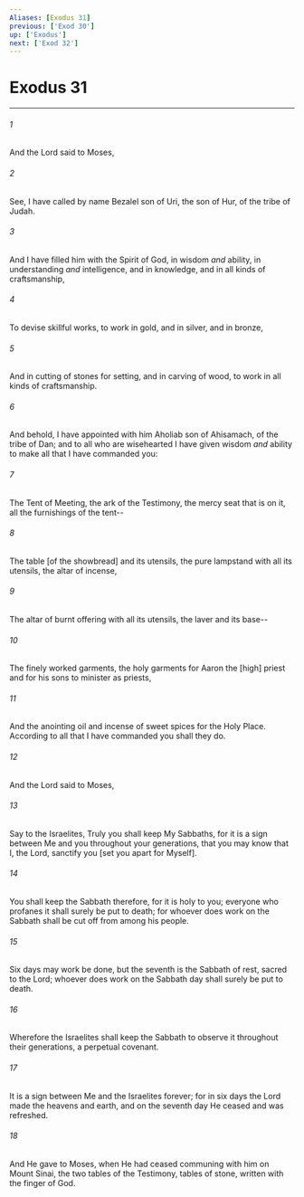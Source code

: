 ```yaml
---
Aliases: [Exodus 31]
previous: ['Exod 30']
up: ['Exodus']
next: ['Exod 32']
---
```

# Exodus 31

***














###### 1 






And the Lord said to Moses, 













###### 2 






See, I have called by name Bezalel son of Uri, the son of Hur, of the tribe of Judah. 













###### 3 






And I have filled him with the Spirit of God, in wisdom _and_ ability, in understanding _and_ intelligence, and in knowledge, and in all kinds of craftsmanship, 













###### 4 






To devise skillful works, to work in gold, and in silver, and in bronze, 













###### 5 






And in cutting of stones for setting, and in carving of wood, to work in all kinds of craftsmanship. 













###### 6 






And behold, I have appointed with him Aholiab son of Ahisamach, of the tribe of Dan; and to all who are wisehearted I have given wisdom _and_ ability to make all that I have commanded you: 













###### 7 






The Tent of Meeting, the ark of the Testimony, the mercy seat that is on it, all the furnishings of the tent-- 













###### 8 






The table [of the showbread] and its utensils, the pure lampstand with all its utensils, the altar of incense, 













###### 9 






The altar of burnt offering with all its utensils, the laver and its base-- 













###### 10 






The finely worked garments, the holy garments for Aaron the [high] priest and for his sons to minister as priests, 













###### 11 






And the anointing oil and incense of sweet spices for the Holy Place. According to all that I have commanded you shall they do. 













###### 12 






And the Lord said to Moses, 













###### 13 






Say to the Israelites, Truly you shall keep My Sabbaths, for it is a sign between Me and you throughout your generations, that you may know that I, the Lord, sanctify you [set you apart for Myself]. 













###### 14 






You shall keep the Sabbath therefore, for it is holy to you; everyone who profanes it shall surely be put to death; for whoever does work on the Sabbath shall be cut off from among his people. 













###### 15 






Six days may work be done, but the seventh is the Sabbath of rest, sacred to the Lord; whoever does work on the Sabbath day shall surely be put to death. 













###### 16 






Wherefore the Israelites shall keep the Sabbath to observe it throughout their generations, a perpetual covenant. 













###### 17 






It is a sign between Me and the Israelites forever; for in six days the Lord made the heavens and earth, and on the seventh day He ceased and was refreshed. 













###### 18 






And He gave to Moses, when He had ceased communing with him on Mount Sinai, the two tables of the Testimony, tables of stone, written with the finger of God.
